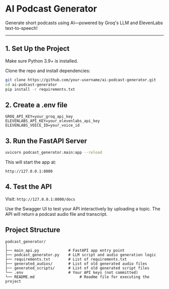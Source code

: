 # AI Podcast Generator

Generate short podcasts using AI—powered by Groq's LLM and ElevenLabs text-to-speech!

---

## 1. Set Up the Project

Make sure Python 3.9+ is installed.

Clone the repo and install dependencies:

```bash
git clone https://github.com/your-username/ai-podcast-generator.git
cd ai-podcast-generator
pip install -r requirements.txt
```

## 2. Create a .env file

`
GROQ_API_KEY=your_groq_api_key
ELEVENLABS_API_KEY=your_elevenlabs_api_key
ELEVENLABS_VOICE_ID=your_voice_id
`

## 3. Run the FastAPI Server

```bash
uvicorn podcast_generator.main:app --reload
```

This will start the app at:

`http://127.0.0.1:8000`

## 4. Test the API

Visit:
`http://127.0.0.1:8000/docs`

Use the Swagger UI to test your API interactively by uploading a topic. The API will return a podcast audio file and transcript.

## Project Structure

```
podcast_generator/
│
├── main_api.py             # FastAPI app entry point
├── podcast_generator.py    # LLM script and audio generation logic
├── requirements.txt        # List of requirements.txt
├── generated_audios/       # List of old generated audio files
├── generated_scripts/      # List of old generated script files
└── .env                    # Your API keys (not committed)
└── README.md                    # Readme file for executing the project
```
